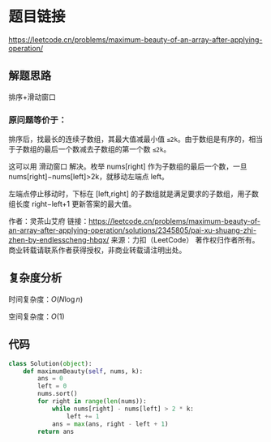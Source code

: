 # 题目链接

https://leetcode.cn/problems/maximum-beauty-of-an-array-after-applying-operation/

## 解题思路

排序+滑动窗口

### 原问题等价于：

排序后，找最长的连续子数组，其最大值减最小值 ``≤2k``。由于数组是有序的，相当于子数组的最后一个数减去子数组的第一个数 ``≤2k``。

这可以用 滑动窗口 解决。枚举 nums[right] 作为子数组的最后一个数，一旦 nums[right]−nums[left]>2k，就移动左端点 left。

左端点停止移动时，下标在 [left,right] 的子数组就是满足要求的子数组，用子数组长度 right−left+1 更新答案的最大值。

作者：灵茶山艾府
链接：https://leetcode.cn/problems/maximum-beauty-of-an-array-after-applying-operation/solutions/2345805/pai-xu-shuang-zhi-zhen-by-endlesscheng-hbqx/
来源：力扣（LeetCode）
著作权归作者所有。商业转载请联系作者获得授权，非商业转载请注明出处。

## 复杂度分析

时间复杂度：$O(N \log n)$

空间复杂度：$O(1)$

## 代码

```python
class Solution(object):
    def maximumBeauty(self, nums, k):
        ans = 0
        left = 0
        nums.sort()
        for right in range(len(nums)):
            while nums[right] - nums[left] > 2 * k:
                left += 1
            ans = max(ans, right - left + 1)
        return ans
```
